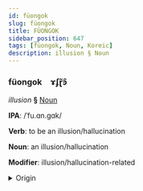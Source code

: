 ```yaml
---
id: füongok
slug: füongok
title: FÜONGOK
sidebar_position: 647
tags: [füongok, Noun, Koreic]
description: illusion § Noun
---
```


### füongok&emsp;<span kind="abugida">ɤʄɽ̃ꜿ̑</span>

*illusion* **§** [Noun](../../tags/Noun)

**IPA**: /ˈfu.ɑn.gɑk/

**Verb**: to be an illusion/hallucination

**Noun**: an illusion/hallucination

**Modifier**: illusion/hallucination-related

<details>
    <summary>Origin</summary>
    Korean 환각 hwan'gak [ˈɸwa̠(ː)nɡa̠k̚]<br/>
    <em>Koreic Language Family</em>
</details>